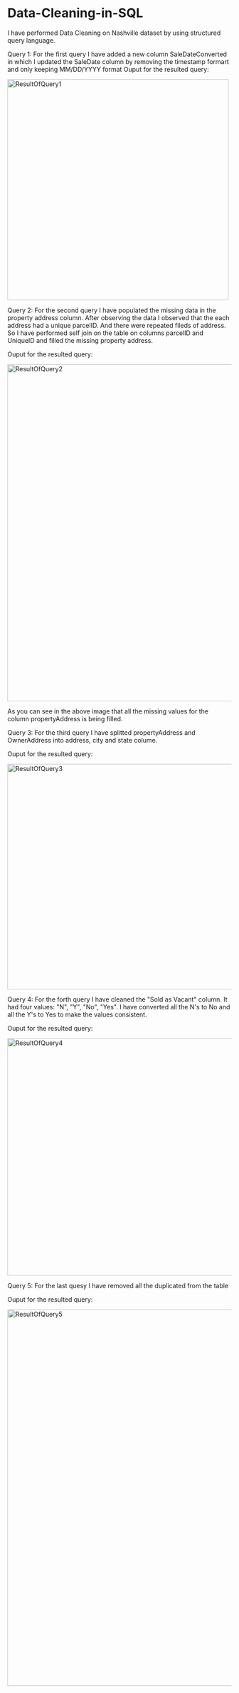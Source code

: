 # Data-Cleaning-in-SQL


I have performed Data Cleaning on Nashville dataset by using structured query language.

Query 1: For the first query I have added a new column SaleDateConverted in which I updated the SaleDate column by removing the timestamp formart and only keeping
MM/DD/YYYY format
Ouput for the resulted query:

<img width="497" alt="ResultOfQuery1" src="https://user-images.githubusercontent.com/70003172/175785176-8de3d68c-08e6-4083-a32d-ebdf44fbd89c.png">



Query 2: For the second query I have populated the missing data in the property address column. After observing the data I observed that the each address had a unique parcelID. And there were repeated fileds of address. So I have performed self join on the table on columns parcelID and UniqueID and filled the missing property address.

Ouput for the resulted query:

<img width="758" alt="ResultOfQuery2" src="https://user-images.githubusercontent.com/70003172/175834455-61225bb4-8749-4c67-8f81-b7a6e47251e7.png">

As you can see in the above image that all the missing values for the column propertyAddress is being filled.



Query 3:  For the third query I have splitted propertyAddress and OwnerAddress into address, city and state colume.

Ouput for the resulted query:

<img width="507" alt="ResultOfQuery3" src="https://user-images.githubusercontent.com/70003172/175834890-10d9b82e-8ba0-4e98-8186-006184d49606.png">



Query 4:  For the forth query I have cleaned the "Sold as Vacant" column. It had four values: "N", "Y", "No", "Yes". I have converted all the N's to No and all the Y's to Yes to make the values consistent.

Ouput for the resulted query:

<img width="534" alt="ResultOfQuery4" src="https://user-images.githubusercontent.com/70003172/175835080-ff6b86cb-2bde-47c7-bd21-debd0113c630.png">



Query 5:  For the last quesy I have removed all the duplicated from the table


Ouput for the resulted query:


<img width="847" alt="ResultOfQuery5" src="https://user-images.githubusercontent.com/70003172/175835138-c31c670a-0bc6-499d-ade0-87b9e4cc4f9a.png">













